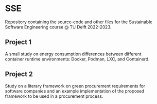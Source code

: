 # SSE

Repository containing the source-code and other files for the Sustainable Software Engineering course @ TU Delft 2022-2023.

## Project 1

A small study on energy consumption differences between different container runtime environments: Docker, Podman, LXC, and Containerd.

## Project 2

Study on a literary framework on green procurement requirements for software companies and an example implementation of the proposed framework to be used in a procurement process.
